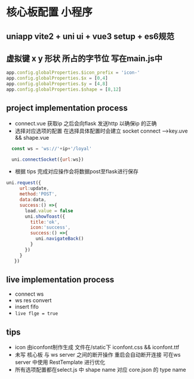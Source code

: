 # 核心板配置 小程序
## uniapp vite2 + uni ui + vue3 setup + es6规范

## 虚拟键 x y 形状 所占的字节位 写在main.js中

```js
app.config.globalProperties.$icon_prefix = 'icon-'
app.config.globalProperties.$x = [0,4]
app.config.globalProperties.$y = [4,8]
app.config.globalProperties.$shape = [8,12]
```

## project implementation process
- connect.vue 获取ip 之后会向flask 发送http 以确保ip 的正确
- 选择对应选项的配置 在选择具体配置时会建立 socket connect -->key.uve && shape.vue
```js
  const ws = 'ws://'+ip+'/loyal'

  uni.connectSocket({url:ws})
```
- 根据 tips 完成对应操作会将数据post至flask进行保存
```js
uni.request({
     url:update,
     method:'POST',
     data:data,
     success:() =>{
       load.value = false
       uni.showToast({
         title:'ok',
         icon:'success',
         success:() =>{
           uni.navigateBack()
         }
       })
     }
   })
``` 

## live implementation process
- connect ws 
- ws res convert
- insert fifo
- `live flge = true`

## tips
- icon 由iconfont制作生成 文件在/static下 iconfont.css && iconfont.ttf
- 未写 核心板 与 ws server 之间的断开操作 重启会自动断开连接 可在ws server 中使用 RestTemplate 进行优化 
- 所有选项配置都在select.js 中 shape name 对应 core.json 的 type name 
